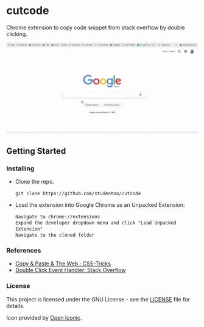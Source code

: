 # cutcode

Chrome extension to copy code snippet from stack overflow by double clicking. 

![Screencast](screencast.gif?raw=true) 

## Getting Started

### Installing

- Clone the repo.
  ```shell
  git clone https://github.com/studenton/cutcode
  ```

- Load the extension into Google Chrome as an Unpacked Extension:

  ```
  Navigate to chrome://extensions
  Expand the developer dropdown menu and click "Load Unpacked Extension"
  Navigate to the cloned folder
  ```

### References
- [Copy & Paste & The Web : CSS-Tricks](https://css-tricks.com/copy-paste-the-web/)
- [Double Click Event Handler: Stack Overflow](http://stackoverflow.com/questions/6462909/how-to-add-doubleclick-event-to-canvas-element-using-the-addeventlistener-meth)

### License

This project is licensed under the GNU License - see the [LICENSE](LICENSE) file for details.

Icon provided by [Open Iconic](www.useiconic.com/open).
